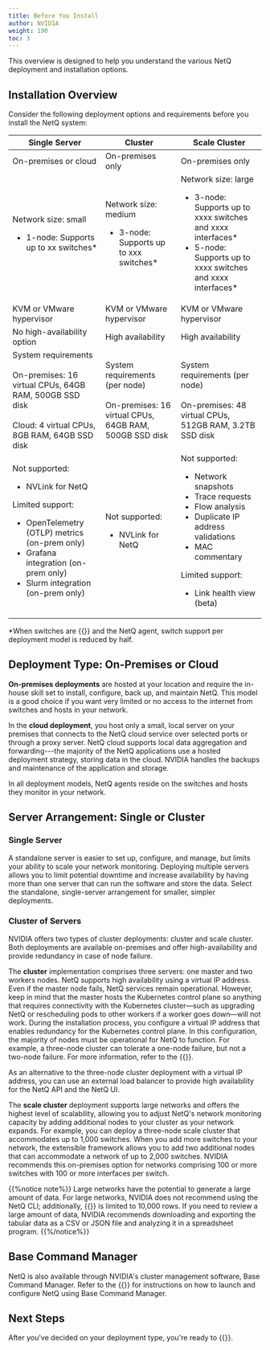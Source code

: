 ```yaml
---
title: Before You Install
author: NVIDIA
weight: 190
toc: 3
---
```


This overview is designed to help you understand the various NetQ deployment and installation options. 

## Installation Overview

Consider the following deployment options and requirements before you install the NetQ system: <!--add BCM column?-->

| Single Server | Cluster| Scale Cluster |
| --- | --- | --- |
| On-premises or cloud | On-premises only | On-premises only |
| Network size: small<ul></ul><ul><li>1-node: Supports up to xx switches* </li></ul>| Network size: medium<ul><li>3-node: Supports up to xxx switches*</li></ul>|  Network size: large<ul><li>3-node: Supports up to xxxx switches and xxxx interfaces* </li><li>5-node: Supports up to xxxx switches and xxxx interfaces* </li></ul>|
| KVM or VMware hypervisor | KVM or VMware hypervisor | KVM or VMware hypervisor |
| No high-availability option | High availability | High availability |
| System requirements<br><br> On-premises: 16 virtual CPUs, 64GB RAM, 500GB SSD disk<br><br>Cloud: 4 virtual CPUs, 8GB RAM, 64GB SSD disk | System requirements (per node)<br><br> On-premises: 16 virtual CPUs, 64GB RAM, 500GB SSD disk<br>|  System requirements (per node)<br><br>On-premises: 48 virtual CPUs, 512GB RAM, 3.2TB SSD disk|
| Not supported:<ul><li>NVLink for NetQ</li></ul> Limited support: <ul><li>OpenTelemetry (OTLP) metrics (on-prem only)</li><li>Grafana integration (on-prem only)</li><li>Slurm integration (on-prem only)</li></ul> | Not supported:<ul><li>NVLink for NetQ</li>|  Not supported:<ul><li>Network snapshots</li><li>Trace requests</li><li>Flow analysis</li><li>Duplicate IP address validations</li><li>MAC commentary</li></ul> Limited support: <ul><li>Link health view (beta)</li></ul>|

*When switches are {{<link title="Integrate NetQ with Grafana/#requirements-and-support" text="configured with both OpenTelemetry (OTLP)">}} and the NetQ agent, switch support per deployment model is reduced by half.


## Deployment Type: On-Premises or Cloud

**On-premises deployments** are hosted at your location and require the in-house skill set to install, configure, back up, and maintain NetQ. This model is a good choice if you want very limited or no access to the internet from switches and hosts in your network. 

In the **cloud deployment**, you host only a small, local server on your premises that connects to the NetQ cloud service over selected ports or through a proxy server. NetQ cloud supports local data aggregation and forwarding---the majority of the NetQ applications use a hosted deployment strategy, storing data in the cloud. NVIDIA handles the backups and maintenance of the application and storage.

In all deployment models, NetQ agents reside on the switches and hosts they monitor in your network.

## Server Arrangement: Single or Cluster

### Single Server

A standalone server is easier to set up, configure, and manage, but limits your ability to scale your network monitoring. Deploying multiple servers allows you to limit potential downtime and increase availability by having more than one server that can run the software and store the data. Select the standalone, single-server arrangement for smaller, simpler deployments.

### Cluster of Servers

NVIDIA offers two types of cluster deployments: cluster and scale cluster. Both deployments are available on-premises and offer high-availability and provide redundancy in case of node failure. 

The **cluster** implementation comprises three servers: one master and two workers nodes. NetQ supports high availability using a virtual IP address. Even if the master node fails, NetQ services remain operational. However, keep in mind that the master hosts the Kubernetes control plane so anything that requires connectivity with the Kubernetes cluster&mdash;such as upgrading NetQ or rescheduling pods to other workers if a worker goes down&mdash;will not work. During the installation process, you configure a virtual IP address that enables redundancy for the Kubernetes control plane. In this configuration, the majority of nodes must be operational for NetQ to function. For example, a three-node cluster can tolerate a one-node failure, but not a two-node failure. For more information, refer to the {{<exlink url="https://etcd.io/docs/v3.3/faq/" text="etcd documentation">}}.

As an alternative to the three-node cluster deployment with a virtual IP address, you can use an external load balancer to provide high availability for the NetQ API and the NetQ UI.

The **scale cluster** deployment supports large networks and offers the highest level of scalability, allowing you to adjust NetQ's network monitoring capacity by adding additional nodes to your cluster as your network expands. For example, you can deploy a three-node scale cluster that accommodates up to 1,000 switches. When you add more switches to your network, the extensible framework allows you to add two additional nodes that can accommodate a network of up to 2,000 switches. NVIDIA recommends this on-premises option for networks comprising 100 or more switches with 100 or more interfaces per switch.  

{{%notice note%}}
Large networks have the potential to generate a large amount of data. For large networks, NVIDIA does not recommend using the NetQ CLI; additionally, {{<link title="Access Data with Cards/#table-settings" text="tabular data in the UI">}} is limited to 10,000 rows. If you need to review a large amount of data, NVIDIA recommends downloading and exporting the tabular data as a CSV or JSON file and analyzing it in a spreadsheet program.
{{%/notice%}}
## Base Command Manager

NetQ is also available through NVIDIA's cluster management software, Base Command Manager. Refer to the {{<exlink url="https://docs.nvidia.com/base-command-manager/#product-manuals" text="Base Command Manager administrator and containerization manuals">}} for instructions on how to launch and configure NetQ using Base Command Manager.

## Next Steps

After you've decided on your deployment type, you're ready to {{<link title="Install the NetQ System" text="install NetQ">}}.
